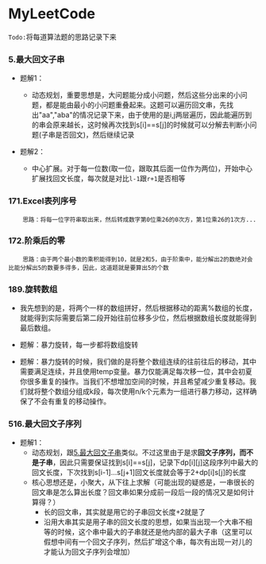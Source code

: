 # MyLeetCode

`Todo:`将每道算法题的思路记录下来 

### 5.最大回文子串

- 题解1：
	- 动态规划，重要思想是，大问题能分成小问题，然后这些分出来的小问题，都是能由最小的小问题重叠起来。这题可以遍历回文串，先找出"aa","aba"的情况记录下来，由于使用的是i,j两层遍历，因此能遍历到的串会原来越长，这时候再次找到s[i]==s[j]的时候就可以分解去判断小问题(子串是否回文)，然后继续记录

- 题解2：
	- 中心扩展。对于每一位数(取一位，跟取其后面一位作为两位)，开始中心扩展找回文长度，每次就是对比`l-1`跟`r+1`是否相等



### 171.Excel表列序号
```
    思路：将每一位字符串取出来，然后转成数字第0位乘26的0次方，第1位乘26的1次方...
```

### 172.阶乘后的零
```
    思路：由于两个最小数的乘积能得到10，就是2和5，由于阶乘中，能分解出2的数绝对会比能分解出5的数要多得多，因此，这道题就是要算出5的个数
```

### 189.旋转数组

- 我先想到的是，将两个一样的数组拼好，然后根据移动的距离%数组的长度，就能得到实际需要后第二段开始往前位移多少位，然后根据数组长度就能得到最后数组。
    
- 题解：暴力旋转，每一步都将数组旋转
    
- 题解：暴力旋转的时候，我们做的是将整个数组连续的往前往后的移动，其中需要满足连续，并且使用temp变量。暴力仅能满足每次移一位，其中会初夏你很多重复的操作。当我们不想增加空间的时候，并且希望减少重复移动。我们就将整个数组分组成k段，每次使用n/k个元素为一组进行暴力移动，这样确保了不会有重复的移动操作。


### 516.最大回文子序列

- 题解1：
	- 动态规划，跟[5.最大回文子串]()类似。不过这里由于是求**回文子序列，而不是子串**，因此只需要保证找到s[i]==s[j]，记录下dp[i][j]这段序列中最大的回文长度，下次找到s[i-1]...s[j+1]回文长度就会等于2+dp[i]s[j]的长度
	- 核心思想还是，小聚大，从下往上求解（可能出现的疑惑是，一串很长的回文串是怎么算出长度？回文串如果分成前一段后一段的情况又是如何计算得？）
		- 长的回文串，其实就是用它的子串回文长度+2就是了
		- 沿用大串其实是用子串的回文长度的思想，如果当出现一个大串不相等的时候，这个串中最大的子串就还是他内部的最大子串（这里可以假想中间有一个回文子序列，然后扩增这个串，每次有出现一对儿的才能认为回文子序列会增加）
